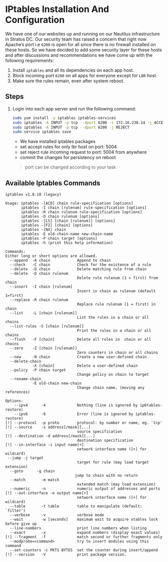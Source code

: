 # IPtables Installation And Configuration

We have one of our websites up and running on our Nautilus infrastructure in Stratos DC. Our security team has raised a concern that right now Apache’s port i.e `6200` is open for all since there is no firewall installed on these hosts. So we have decided to add some security layer for these hosts and after discussions and recommendations we have come up with the following requirements:

1. Install `iptables` and all its dependencies on each app host.
2. Block incoming port `6200` on all apps for everyone except for `LBR` host.
3. Make sure the rules remain, even after system reboot.

## Steps

1. Login into each app server and run the following command:

    ```sh
    sudo yum install -y iptables iptables-services
    sudo iptables -A INPUT -p tcp --dport 6200 -s 172.16.238.14 -j ACCEPT
    sudo iptables -A INPUT -p tcp --dport 6200 -j REJECT
    sudo service iptables save
    ```

    - We have installed iptables packages
    - set accept rules for only lbr host on port: 5004
    - set reject rule incoming request to port: 5004 from anywhere
    - commit the changes for persistency on reboot

    > port can be changed according to your task

## Available Iptables Commands

```shell
iptables v1.8.10 (legacy)

Usage: iptables -[ACD] chain rule-specification [options]
       iptables -I chain [rulenum] rule-specification [options]
       iptables -R chain rulenum rule-specification [options]
       iptables -D chain rulenum [options]
       iptables -[LS] [chain [rulenum]] [options]
       iptables -[FZ] [chain] [options]
       iptables -[NX] chain
       iptables -E old-chain-name new-chain-name
       iptables -P chain target [options]
       iptables -h (print this help information)

Commands:
Either long or short options are allowed.
  --append  -A chain            Append to chain
  --check   -C chain            Check for the existence of a rule
  --delete  -D chain            Delete matching rule from chain
  --delete  -D chain rulenum
                                Delete rule rulenum (1 = first) from chain
  --insert  -I chain [rulenum]
                                Insert in chain as rulenum (default 1=first)
  --replace -R chain rulenum
                                Replace rule rulenum (1 = first) in chain
  --list    -L [chain [rulenum]]
                                List the rules in a chain or all chains
  --list-rules -S [chain [rulenum]]
                                Print the rules in a chain or all chains
  --flush   -F [chain]          Delete all rules in  chain or all chains
  --zero    -Z [chain [rulenum]]
                                Zero counters in chain or all chains
  --new     -N chain            Create a new user-defined chain
  --delete-chain
            -X [chain]          Delete a user-defined chain
  --policy  -P chain target
                                Change policy on chain to target
  --rename-chain
            -E old-chain new-chain
                                Change chain name, (moving any references)

Options:
    --ipv4      -4              Nothing (line is ignored by ip6tables-restore)
    --ipv6      -6              Error (line is ignored by iptables-restore)
[!] --protocol  -p proto        protocol: by number or name, eg. `tcp'
[!] --source    -s address[/mask][...]
                                source specification
[!] --destination -d address[/mask][...]
                                destination specification
[!] --in-interface -i input name[+]
                                network interface name ([+] for wildcard)
 --jump -j target
                                target for rule (may load target extension)
  --goto      -g chain
                               jump to chain with no return
  --match       -m match
                                extended match (may load extension)
  --numeric     -n              numeric output of addresses and ports
[!] --out-interface -o output name[+]
                                network interface name ([+] for wildcard)
  --table       -t table        table to manipulate (default: `filter')
  --verbose     -v              verbose mode
  --wait        -w [seconds]    maximum wait to acquire xtables lock before give up
  --line-numbers                print line numbers when listing
  --exact       -x              expand numbers (display exact values)
[!] --fragment  -f              match second or further fragments only
  --modprobe=<command>          try to insert modules using this command
  --set-counters -c PKTS BYTES  set the counter during insert/append
[!] --version   -V              print package version.
```

